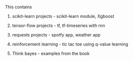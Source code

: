 This contains

1) scikit-learn projects - scikit-learn module, Xgboost

2) tensor-flow projects - tf, tf-timeseries with rnn

3) requests projects - spotfy app, weather app

4) reinforcement learning - tic tac toe using q-value learning

5) Think bayes - examples from the book
